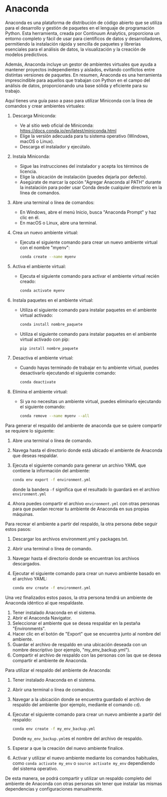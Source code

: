 # Anaconda

Anaconda es una plataforma de distribución de código abierto que se utiliza para el desarrollo y gestión de paquetes en el lenguaje de programación Python. Esta herramienta, creada por Continuum Analytics, proporciona un entorno completo y fácil de usar para científicos de datos y desarrolladores, permitiendo la instalación rápida y sencilla de paquetes y librerías esenciales para el análisis de datos, la visualización y la creación de modelos predictivos. 

Además, Anaconda incluye un gestor de ambientes virtuales que ayuda a mantener proyectos independientes y aislados, evitando conflictos entre distintas versiones de paquetes. En resumen, Anaconda es una herramienta imprescindible para aquellos que trabajan con Python en el campo del análisis de datos, proporcionando una base sólida y eficiente para su trabajo.

Aquí tienes una guía paso a paso para utilizar Miniconda con la línea de comandos y crear ambientes virtuales:

1. Descarga Miniconda:
   - Ve al sitio web oficial de Miniconda: https://docs.conda.io/en/latest/miniconda.html
   - Elige la versión adecuada para tu sistema operativo (Windows, macOS o Linux).
   - Descarga el instalador y ejecútalo.

2. Instala Miniconda:
   - Sigue las instrucciones del instalador y acepta los términos de licencia.
   - Elige la ubicación de instalación (puedes dejarla por defecto).
   - Asegúrate de marcar la opción "Agregar Anaconda al PATH" durante la instalación para poder usar Conda desde cualquier directorio en la línea de comandos.

3. Abre una terminal o línea de comandos:
   - En Windows, abre el menú Inicio, busca "Anaconda Prompt" y haz clic en él.
   - En macOS o Linux, abre una terminal.

4. Crea un nuevo ambiente virtual:
   - Ejecuta el siguiente comando para crear un nuevo ambiente virtual con el nombre "myenv":
     ```sh
     conda create --name myenv
     ```

5. Activa el ambiente virtual:
   - Ejecuta el siguiente comando para activar el ambiente virtual recién creado:
     ```sh
     conda activate myenv
     ```

6. Instala paquetes en el ambiente virtual:
   - Utiliza el siguiente comando para instalar paquetes en el ambiente virtual activado:
     ```sh
     conda install nombre_paquete
     ```
   - Utiliza el siguiente comando para instalar paquetes en el ambiente virtual activado con pip:
     ```sh
     pip install nombre_paquete
     ```

7. Desactiva el ambiente virtual:
   - Cuando hayas terminado de trabajar en tu ambiente virtual, puedes desactivarlo ejecutando el siguiente comando:
     ```sh
     conda deactivate
     ```

8. Elimina el ambiente virtual:
   - Si ya no necesitas un ambiente virtual, puedes eliminarlo ejecutando el siguiente comando:
     ```sh
     conda remove --name myenv --all
     ```

Para generar el respaldo del ambiente de anaconda que se quiere compartir se requiere lo siguiente:

1. Abre una terminal o línea de comando.
2. Navega hasta el directorio donde está ubicado el ambiente de Anaconda que deseas respaldar.
3. Ejecuta el siguiente comando para generar un archivo YAML que contiene la información del ambiente:

   ```sh
   conda env export -f environment.yml
   ```
	donde la bandera `-f` significa que el resultado lo guardará en el archivo `environment.yml`

5. Ahora puedes compartir el archivo `environment.yml`  con otras personas para que puedan recrear tu ambiente de Anaconda en sus propias máquinas.

Para recrear el ambiente a partir del respaldo, la otra persona debe seguir estos pasos:

1. Descargar los archivos environment.yml y packages.txt.
2. Abrir una terminal o línea de comando.
3. Navegar hasta el directorio donde se encuentran los archivos descargados.
4. Ejecutar el siguiente comando para crear un nuevo ambiente basado en el archivo YAML:

   ```sh
   conda env create -f environment.yml
   ```

Una vez finalizados estos pasos, la otra persona tendrá un ambiente de Anaconda idéntico al que respaldaste.

1. Tener instalado Anaconda en el sistema.
2. Abrir el Anaconda Navigator.
3. Seleccionar el ambiente que se desea respaldar en la pestaña "Environments".
4. Hacer clic en el botón de "Export" que se encuentra junto al nombre del ambiente.
5. Guardar el archivo de respaldo en una ubicación deseada con un nombre descriptivo (por ejemplo, "my_env_backup.yml").
6. Compartir el archivo de respaldo con las personas con las que se desea compartir el ambiente de Anaconda.

Para utilizar el respaldo del ambiente de Anaconda:

1. Tener instalado Anaconda en el sistema.
2. Abrir una terminal o línea de comandos.
3. Navegar a la ubicación donde se encuentra guardado el archivo de respaldo del ambiente (por ejemplo, mediante el comando `cd`).
4. Ejecutar el siguiente comando para crear un nuevo ambiente a partir del respaldo:

   ```sh
   conda env create -f my_env_backup.yml
   ```

   Donde `my_env_backup.yml`es el nombre del archivo de respaldo.

5. Esperar a que la creación del nuevo ambiente finalice.
6. Activar y utilizar el nuevo ambiente mediante los comandos habituales, como `conda activate my_env` o `source activate my_env` dependiendo del sistema operativo.

De esta manera, se podrá compartir y utilizar un respaldo completo del ambiente de Anaconda con otras personas sin tener que instalar las mismas dependencias y configuraciones manualmente.

